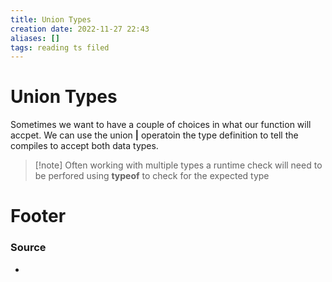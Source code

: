 ```yaml
---
title: Union Types
creation date: 2022-11-27 22:43
aliases: []
tags: reading ts filed
---
```


# Union Types

Sometimes we want to have a couple of choices in what our function will accpet. We can use the union **|** operatoin the type definition to tell the compiles to accept both data types.

> [!note] Often working with multiple types a runtime check will need to be perfored using **typeof** to check for the expected type



# Footer
### Source
- 


